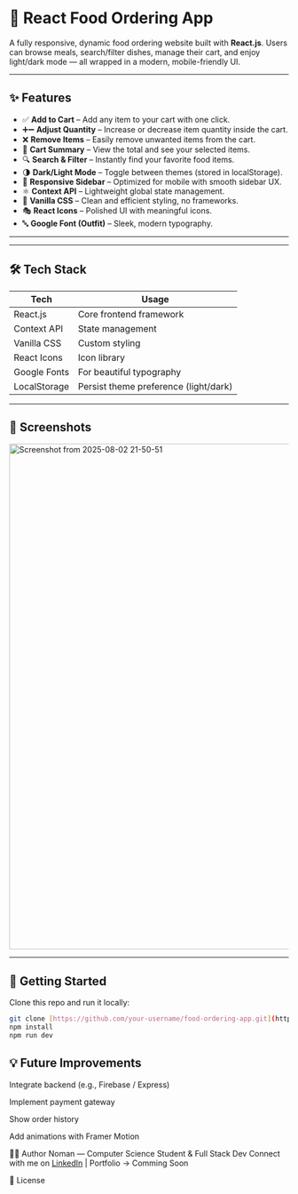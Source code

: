 # 🍔 React Food Ordering App

A fully responsive, dynamic food ordering website built with **React.js**. Users can browse meals, search/filter dishes, manage their cart, and enjoy light/dark mode — all wrapped in a modern, mobile-friendly UI.

---

## ✨ Features

- ✅ **Add to Cart** – Add any item to your cart with one click.
- ➕➖ **Adjust Quantity** – Increase or decrease item quantity inside the cart.
- ❌ **Remove Items** – Easily remove unwanted items from the cart.
- 🛒 **Cart Summary** – View the total and see your selected items.
- 🔍 **Search & Filter** – Instantly find your favorite food items.
- 🌗 **Dark/Light Mode** – Toggle between themes (stored in localStorage).
- 📱 **Responsive Sidebar** – Optimized for mobile with smooth sidebar UX.
- ⚛️ **Context API** – Lightweight global state management.
- 🎨 **Vanilla CSS** – Clean and efficient styling, no frameworks.
- 🎭 **React Icons** – Polished UI with meaningful icons.
- 🔤 **Google Font (Outfit)** – Sleek, modern typography.

---

---

## 🛠️ Tech Stack

| Tech         | Usage                             |
|--------------|-----------------------------------|
| React.js     | Core frontend framework           |
| Context API  | State management                  |
| Vanilla CSS  | Custom styling                    |
| React Icons  | Icon library                      |
| Google Fonts | For beautiful typography          |
| LocalStorage | Persist theme preference (light/dark) |

---

## 📸 Screenshots
<img width="1520" height="910" alt="Screenshot from 2025-08-02 21-50-51" src="https://github.com/user-attachments/assets/c203cffc-7700-4cb4-9f71-6c078e1d8f8a" />

---

## 🚀 Getting Started

Clone this repo and run it locally:

```bash
git clone [https://github.com/your-username/food-ordering-app.git](https://github.com/NomanKhial/-restaurant-react-js-app.git)
npm install
npm run dev
```

## 💡 Future Improvements

Integrate backend (e.g., Firebase / Express)

Implement payment gateway

Show order history

Add animations with Framer Motion

🧑‍💻 Author
Noman — Computer Science Student & Full Stack Dev
Connect with me on [LinkedIn](https://pk.linkedin.com/in/noman-khial-2b804035a) | Portfolio -> Comming Soon

📜 License
